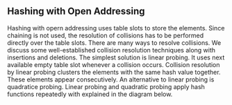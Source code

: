 


## Hashing with Open Addressing

Hashing with opern addressing uses table slots to store the elements. Since chaining is not used, the resolution of collisions has to be performed
directly over the table slots. There are many ways to resolve collisions. We discuss some well-established collision resolution techniques along 
with insertions and deletions. The simplest solution is linear probing. It uses next available empty table slot whenever a collision occurs. Collision
resolution by linear probing clusters the elements with the same hash value together. These elements appear consecutively. An alternative to linear
probing is quadratice probing. Linear probing and quadratic probing apply hash functions repeatedly with explained in the diagram below.
<p style="text-align:center}>
    <img src="../images/hashingWithOpenAddr1.png">                                                       
</p>
                                                 
